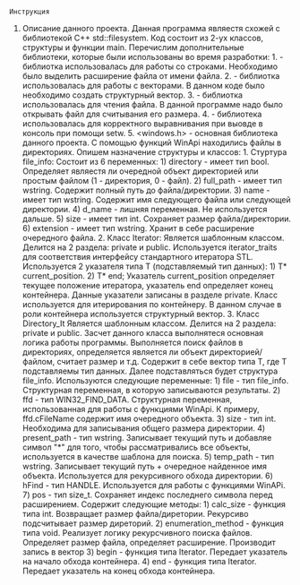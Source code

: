                                                                                           Инструкция
1) Описание данного проекта.
   Данная программа являестя схожей с библиотекой C++ std::filesystem. Код состоит из 2-ух классов, структуры и функции main.
   Перечислим дополнительные библиотеки, которые были использованы во время разработки:
         1. <string> - библиотка использовалась для работы со строками. Необходимо было выделить расширение файла от имени файла.
         2. <vector> - библиотка использовалась для работы с векторами. В данном коде было необходимо создать структурный вектор.
         3. <fsream> - библиотка использовалась для чтения файла. В данной программе надо было открывать файл для считывания его размера.
         4. <iomanip> - библиотека использовалась для корректного выравнивания при выовде в консоль при помощи setw.
         5. <windows.h> - основная библиотека данного проекта. С помощью функций WinApi находились файлы в директориях.
   Опишем назначение структуры и классов:
         1. Стуртура file_info:
                  Состоит из 6 переменных:
                          1) directory - имеет тип bool. Определяет являестя ли очередной объект директорией или простым файлом (1 - директория, 0 - файл).
                          2) full_path - имеет тип wstring. Содержит полный путь до файла/директории.
                          3) name - имеет тип wstring. Содержит имя следующего файла или следующей директории.
                          4) d_name - лишняя переменная. Не используется дальше.
                          5) size - имеет тип int. Сохраняет размер файла/директории.
                          6) extension - имеет тип wstring. Хранит в себе расширение очередного файла.
         2. Класс Iterator:
                  Является шаблонным классом. Делится на 2 раздела: private и public. Используется iterator_traits для соответствия интерфейсу стандартного итератора STL.
                  Используется 2 указателя типа T (подставляемый тип данных):
                          1) T* current_position.
                          2) T* end;
                  Указатель current_position определяет текущее положение итератора, указатель end определяет конец контейнера. Данные указатели записаны в разделе private.
                  Класс используется для итерирования по контейнеру. В данном случае в роли контейнера используется структурный вектор.
         3. Класс Directory_It
                  Является шаблонным классом. Делится на 2 раздела: private и public. Засчет данного класса выполнятеся основная логика работы программы. Выполняется поиск файлов в директориях,
                  определяется является ли объект директорией/файлом, считает размер и т.д. Содержит в себе вектор типа T, где T подставляемы тип данных. Далее подставляться будет структура file_info.
                  Используются следующие переменные:
                          1) file - тип file_info. Структурная переменная, в которую записываются результаты.
                          2) ffd - тип WIN32_FIND_DATA. Структурная переменная, использованная для работы с функциями WinApi. К примеру, ffd.cFileName содержит имя очередного объекта.
                          3) size - тип int. Необходима для записывания общего размера директории.
                          4) present_path - тип wstring. Записывает текущий путь и добавляе символ "*" для того, чтобы рассматривались все объекты, используется в качестве шаблона для поиска.
                          5) temp_path - тип wstring. Записывает текущий путь + очередное найденное имя объекта. Используется для рекурсивного обхода директории.
                          6) hFind - тип HANDLE. Используется для работы с функциями WinAPi. 
                          7) pos - тип size_t. Сохраняет индекс последнего символа перед расширением.
                  Содержит следующие методы:
                          1) calc_size - функция типа int. Возвращает размер файла/диретории. Рекурсиво подсчитывает размер диреторий.
                          2) enumeration_method - функция типа void. Реализует логику рекурсчивного поиска файлов. Определяет размер файла, определяет расширение. Производит запись в вектор
                          3) begin - функция типа Iterator. Передает указатель на начало обхода контейнера.
                          4) end - функция типа Iterator. Передает указатель на конец обхода контейнера.










   
